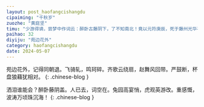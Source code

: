 ```yaml
---
layout: post_haofangcishangdu
cipaiming: "千秋岁"
zuozhe: "黄庭坚"
timu: "少游得谪，尝梦中作词云：醉卧古藤阴下，了不知南北！竟以元符庚辰，死于藤州光华亭上。崇宁甲申，庭坚窜宜州，道过衡阳。览其遗墨，始追和其《千秋岁》词。"
paihao: 32
diyiju: "苑边花外"
category: haofangcishangdu
date: 2024-05-07
---
```


苑边花外，记得同朝退。飞骑轧，鸣珂碎。齐歌云绕扇，赵舞风回带。严鼓断，杯盘狼藉犹相对。
{: .chinese-blog }

洒泪谁能会？醉卧藤阴盖。人已去，词空在。兔园高宴悄，虎观英游改。重感慨，波涛万顷珠沉海！
{: .chinese-blog }
